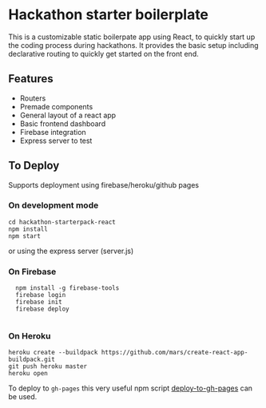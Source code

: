 



# Hackathon starter boilerplate

This is a customizable static boilerpate app using React, to quickly start up the coding process during hackathons. It provides the basic setup including declarative routing to quickly get started on the front end.


## Features

* Routers
* Premade components
* General layout of a react app
* Basic frontend dashboard
* Firebase integration
* Express server to test


## To Deploy

Supports deployment using firebase/heroku/github pages

### On development mode

``` 
cd hackathon-starterpack-react
npm install
npm start
``` 

or using the express server (server.js)


### On Firebase

``` 
  npm install -g firebase-tools
  firebase login
  firebase init
  firebase deploy
  
```

### On Heroku

```
heroku create --buildpack https://github.com/mars/create-react-app-buildpack.git
git push heroku master
heroku open
```

To deploy to `gh-pages` this very useful npm script [deploy-to-gh-pages](https://www.npmjs.com/package/deploy-to-gh-pages) can be used. 


